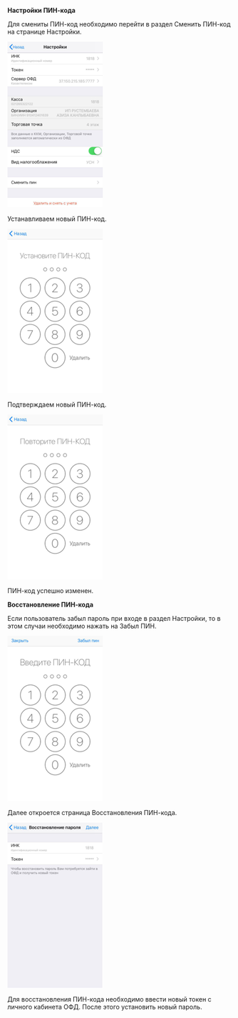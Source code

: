 **Настройки ПИН-кода**

Для смениты ПИН-код необходимо перейти в раздел Сменить ПИН-код на странице Настройки. 

![](../assets/1112.png)

Устанавливаем новый ПИН-код.

![](../assets/508.png)

Подтверждаем новый ПИН-код.

![](../assets/509.png)

 ПИН-код успешно изменен.

**Восстановление ПИН-кода**

Если пользователь забыл пароль при входе в раздел Настройки, то в этом случаи необходимо нажать на Забыл ПИН.

![](../assets/забыл.png)

 Далее откроется страница Восстановления ПИН-кода.

![](../assets/вос.png)

Для восстановления ПИН-кода необходимо ввести новый токен с личного кабинета ОФД. После этого установить новый пароль. 

